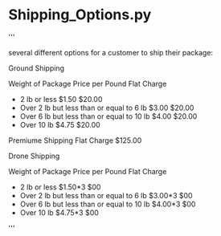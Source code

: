 # Shipping_Options.py
'''

several different options for a customer to ship their package:

Ground Shipping

Weight of Package	            Price per Pound	    Flat Charge
- 2 lb or less	                    $1.50	             $20.00
- Over 2 lb but 
  less than or equal to 6 lb	      $3.00	             $20.00
- Over 6 lb but 
  less than or equal to 10 lb	      $4.00	             $20.00
- Over 10 lb	                      $4.75              $20.00

Premiume Shipping
 Flat Charge
   $125.00

Drone Shipping

Weight of Package	            Price per Pound	    Flat Charge
- 2 lb or less	                    $1.50*3	             $00
- Over 2 lb but 
  less than or equal to 6 lb	      $3.00*3	             $00
- Over 6 lb but 
  less than or equal to 10 lb	      $4.00*3	             $00
- Over 10 lb	                      $4.75*3              $00

'''
